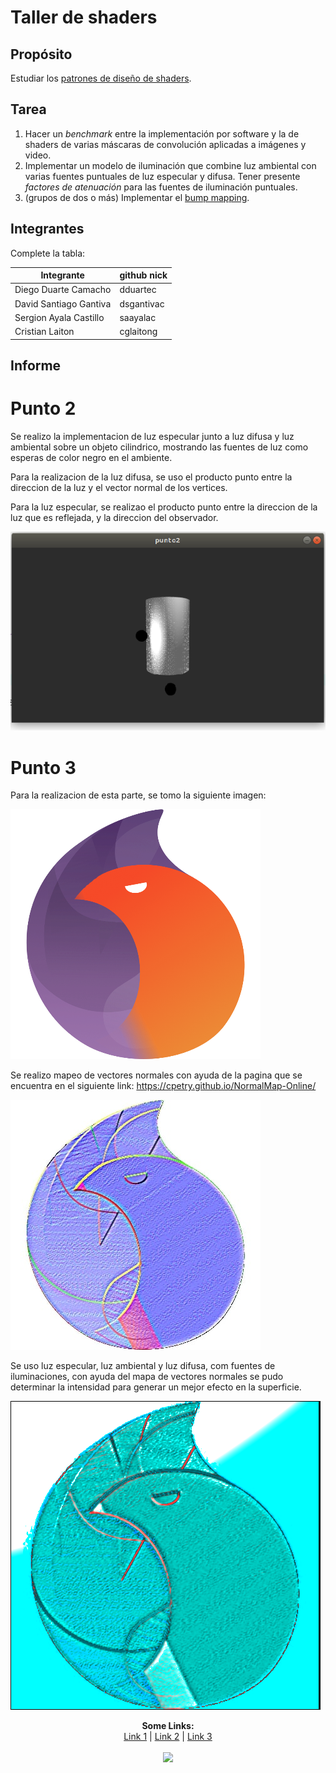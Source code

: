 # Taller de shaders

## Propósito

Estudiar los [patrones de diseño de shaders](http://visualcomputing.github.io/Shaders/#/4).

## Tarea

1. Hacer un _benchmark_ entre la implementación por software y la de shaders de varias máscaras de convolución aplicadas a imágenes y video.
2. Implementar un modelo de iluminación que combine luz ambiental con varias fuentes puntuales de luz especular y difusa. Tener presente _factores de atenuación_ para las fuentes de iluminación puntuales.
3. (grupos de dos o más) Implementar el [bump mapping](https://en.wikipedia.org/wiki/Bump_mapping).

## Integrantes

Complete la tabla:

| Integrante | github nick |
|------------|-------------|
|   Diego Duarte Camacho         |   dduartec          |
|   David Santiago Gantiva         |   dsgantivac          |
|   Sergion Ayala Castillo         |   saayalac         |
|   Cristian Laiton         |   cglaitong          |


## Informe

# Punto 2

Se realizo la implementacion de luz especular junto a luz difusa y luz ambiental sobre un objeto cilindrico, mostrando las fuentes de luz como esperas de color negro en el ambiente.

Para la realizacion de la luz difusa, se uso el producto punto entre la direccion de la luz y el vector normal de los vertices.

Para la luz especular, se realizao el producto punto entre la direccion de la luz que es reflejada, y la direccion del observador.

![Point two](https://github.com/aventurasvisuales2019-1/TalleresVisual/blob/master/Taller4/punto3/data/punto2Screenshot.png)

# Punto 3

Para la realizacion de esta parte, se tomo la siguiente imagen:

![Image of elixir](https://github.com/aventurasvisuales2019-1/TalleresVisual/blob/master/Taller4/punto3/data/elixir.png)

Se realizo mapeo de vectores normales con ayuda de la pagina que se encuentra en el siguiente link: 
https://cpetry.github.io/NormalMap-Online/



![Image of Normal Vector mapping](https://github.com/aventurasvisuales2019-1/TalleresVisual/blob/master/Taller4/punto3/data/norm%20(copy).jpg)

Se uso luz especular, luz ambiental y luz difusa, com fuentes de iluminaciones, con ayuda del mapa de vectores normales se pudo determinar la intensidad para generar un mejor efecto en la superficie. 

![Image of elixir](https://github.com/aventurasvisuales2019-1/TalleresVisual/blob/master/Taller4/punto3/data/screenshot.png)

<p align="center">
  <b>Some Links:</b><br>
  <a href="#">Link 1</a> |
  <a href="#">Link 2</a> |
  <a href="#">Link 3</a>
  <br><br>
  <img src="http://s.4cdn.org/image/title/105.gif">
</p>

